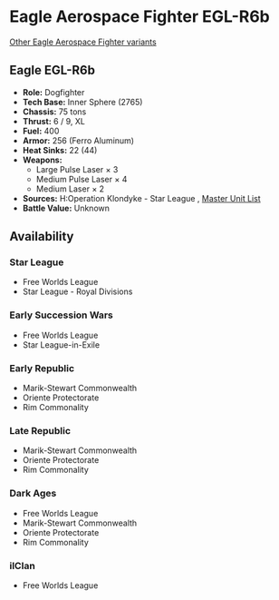 # Eagle Aerospace Fighter EGL-R6b 

[Other Eagle Aerospace Fighter variants](../eagle_aerospace_fighter.md) 

## Eagle EGL-R6b 

- **Role:** Dogfighter 
- **Tech Base:** Inner Sphere (2765) 
- **Chassis:** 75 tons 
- **Thrust:** 6 / 9, XL 
- **Fuel:** 400 
- **Armor:** 256 (Ferro Aluminum) 
- **Heat Sinks:** 22 (44) 
- **Weapons:** 
  - Large Pulse Laser × 3 
  - Medium Pulse Laser × 4 
  - Medium Laser × 2 
- **Sources:** H:Operation Klondyke - Star League , [Master Unit List](http://masterunitlist.info/Unit/Details/939) 
- **Battle Value:** Unknown 

## Availability 

### Star League 

- Free Worlds League 
- Star League - Royal Divisions 

### Early Succession Wars 

- Free Worlds League 
- Star League-in-Exile 

### Early Republic 

- Marik-Stewart Commonwealth 
- Oriente Protectorate 
- Rim Commonality 

### Late Republic 

- Marik-Stewart Commonwealth 
- Oriente Protectorate 
- Rim Commonality 

### Dark Ages 

- Free Worlds League 
- Marik-Stewart Commonwealth 
- Oriente Protectorate 
- Rim Commonality 

### ilClan 

- Free Worlds League 


